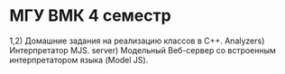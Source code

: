 # МГУ ВМК 4 семестр
1,2) Домашние задания на реализацию классов в C++.
Analyzers) Интерпретатор MJS.
server) Модельный Веб-сервер со встроенным интерпретатором языка (Model JS).
